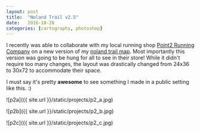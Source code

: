 ```yaml
---
layout: post
title:  "Noland Trail v2.5"
date:   2016-10-28
categories: [cartography, photoshop]
---
```


I recently was able to collaborate with my local running shop [Point2 Running Company](https://runpoint2.com/) on a new version of my [noland trail map](http://jonahadkins.github.io/portfolio/299_noland_trail2/). Most importantly this version was going to be hung for all to see in their store! While it didn't require too many changes, the layout was drastically changed from 24x36 to 30x72 to accommodate their space.  

I must say it's pretty **awesome** to see something I made in a public setting like this. :)  

![p2a]({{ site.url }}/static/projects/p2_a.jpg)  

![p2b]({{ site.url }}/static/projects/p2_b.jpg)  

![p2c]({{ site.url }}/static/projects/p2_c.jpg)  
